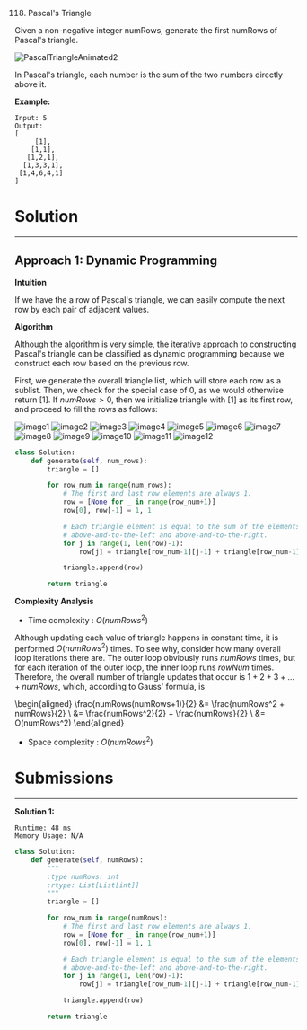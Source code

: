 118. Pascal's Triangle

Given a non-negative integer numRows, generate the first numRows of Pascal's triangle.

![PascalTriangleAnimated2](img/118_PascalTriangleAnimated2.gif)

In Pascal's triangle, each number is the sum of the two numbers directly above it.

**Example:**
```
Input: 5
Output:
[
     [1],
    [1,1],
   [1,2,1],
  [1,3,3,1],
 [1,4,6,4,1]
]
```

# Solution
---
## Approach 1: Dynamic Programming
**Intuition**

If we have the a row of Pascal's triangle, we can easily compute the next row by each pair of adjacent values.

**Algorithm**

Although the algorithm is very simple, the iterative approach to constructing Pascal's triangle can be classified as dynamic programming because we construct each row based on the previous row.

First, we generate the overall triangle list, which will store each row as a sublist. Then, we check for the special case of $0$, as we would otherwise return $[1]$. If $numRows > 0$, then we initialize triangle with $[1]$ as its first row, and proceed to fill the rows as follows:

![image1](img/118_1.png)
![image2](img/118_2.png)
![image3](img/118_3.png)
![image4](img/118_4.png)
![image5](img/118_5.png)
![image6](img/118_6.png)
![image7](img/118_7.png)
![image8](img/118_8.png)
![image9](img/118_9.png)
![image10](img/118_10.png)
![image11](img/118_11.png)
![image12](img/118_12.png)

```python
class Solution:
    def generate(self, num_rows):
        triangle = []

        for row_num in range(num_rows):
            # The first and last row elements are always 1.
            row = [None for _ in range(row_num+1)]
            row[0], row[-1] = 1, 1

            # Each triangle element is equal to the sum of the elements
            # above-and-to-the-left and above-and-to-the-right.
            for j in range(1, len(row)-1):
                row[j] = triangle[row_num-1][j-1] + triangle[row_num-1][j]

            triangle.append(row)

        return triangle
```

**Complexity Analysis**

* Time complexity : $O(numRows^2)$

Although updating each value of triangle happens in constant time, it is performed $O(numRows^2)$ times. To see why, consider how many overall loop iterations there are. The outer loop obviously runs $numRows$ times, but for each iteration of the outer loop, the inner loop runs $rowNum$ times. Therefore, the overall number of triangle updates that occur is $1 + 2 + 3 + \ldots + numRows$, which, according to Gauss' formula, is

\begin{aligned} \frac{numRows(numRows+1)}{2} &= \frac{numRows^2 + numRows}{2} \\ &= \frac{numRows^2}{2} + \frac{numRows}{2} \\ &= O(numRows^2) \end{aligned} 

* Space complexity : $O(numRows^2)$

# Submissions
---
**Solution 1:**
```
Runtime: 48 ms
Memory Usage: N/A
```
```python
class Solution:
    def generate(self, numRows):
        """
        :type numRows: int
        :rtype: List[List[int]]
        """
        triangle = []

        for row_num in range(numRows):
            # The first and last row elements are always 1.
            row = [None for _ in range(row_num+1)]
            row[0], row[-1] = 1, 1

            # Each triangle element is equal to the sum of the elements
            # above-and-to-the-left and above-and-to-the-right.
            for j in range(1, len(row)-1):
                row[j] = triangle[row_num-1][j-1] + triangle[row_num-1][j]

            triangle.append(row)

        return triangle
                
```